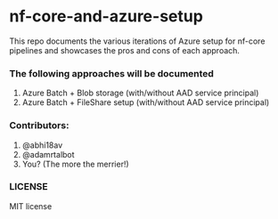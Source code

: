 # nf-core-and-azure-setup


This repo documents the various iterations of Azure setup for nf-core pipelines and showcases the pros and cons of each approach.

### The following approaches will be documented

1. Azure Batch + Blob storage (with/without AAD service principal)
2. Azure Batch + FileShare setup (with/without AAD service principal)


### Contributors:
1. @abhi18av
2. @adamrtalbot
3. You? (The more the merrier!)

### LICENSE

MIT license
